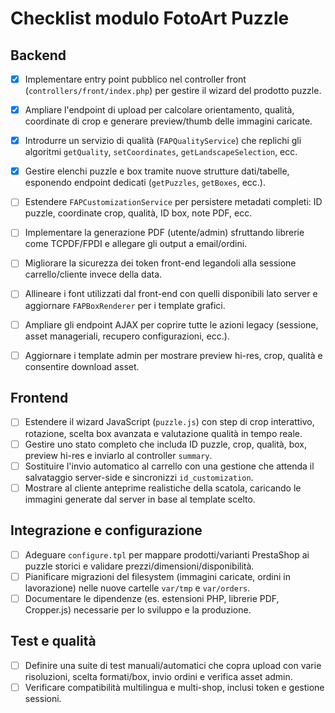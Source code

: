 # Checklist modulo FotoArt Puzzle

## Backend
- [x] Implementare entry point pubblico nel controller front (`controllers/front/index.php`) per gestire il wizard del prodotto puzzle.
- [x] Ampliare l'endpoint di upload per calcolare orientamento, qualità, coordinate di crop e generare preview/thumb delle immagini caricate.
- [x] Introdurre un servizio di qualità (`FAPQualityService`) che replichi gli algoritmi `getQuality`, `setCoordinates`, `getLandscapeSelection`, ecc.
- [x] Gestire elenchi puzzle e box tramite nuove strutture dati/tabelle, esponendo endpoint dedicati (`getPuzzles`, `getBoxes`, ecc.).

- [ ] Estendere `FAPCustomizationService` per persistere metadati completi: ID puzzle, coordinate crop, qualità, ID box, note PDF, ecc.
- [ ] Implementare la generazione PDF (utente/admin) sfruttando librerie come TCPDF/FPDI e allegare gli output a email/ordini.
- [ ] Migliorare la sicurezza dei token front-end legandoli alla sessione carrello/cliente invece della data.
- [ ] Allineare i font utilizzati dal front-end con quelli disponibili lato server e aggiornare `FAPBoxRenderer` per i template grafici.
- [ ] Ampliare gli endpoint AJAX per coprire tutte le azioni legacy (sessione, asset manageriali, recupero configurazioni, ecc.).
- [ ] Aggiornare i template admin per mostrare preview hi-res, crop, qualità e consentire download asset.

## Frontend
- [ ] Estendere il wizard JavaScript (`puzzle.js`) con step di crop interattivo, rotazione, scelta box avanzata e valutazione qualità in tempo reale.
- [ ] Gestire uno stato completo che includa ID puzzle, crop, qualità, box, preview hi-res e inviarlo al controller `summary`.
- [ ] Sostituire l'invio automatico al carrello con una gestione che attenda il salvataggio server-side e sincronizzi `id_customization`.
- [ ] Mostrare al cliente anteprime realistiche della scatola, caricando le immagini generate dal server in base al template scelto.

## Integrazione e configurazione
- [ ] Adeguare `configure.tpl` per mappare prodotti/varianti PrestaShop ai puzzle storici e validare prezzi/dimensioni/disponibilità.
- [ ] Pianificare migrazioni del filesystem (immagini caricate, ordini in lavorazione) nelle nuove cartelle `var/tmp` e `var/orders`.
- [ ] Documentare le dipendenze (es. estensioni PHP, librerie PDF, Cropper.js) necessarie per lo sviluppo e la produzione.

## Test e qualità
- [ ] Definire una suite di test manuali/automatici che copra upload con varie risoluzioni, scelta formati/box, invio ordini e verifica asset admin.
- [ ] Verificare compatibilità multilingua e multi-shop, inclusi token e gestione sessioni.
